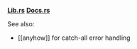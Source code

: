 **[Lib.rs](https://lib.rs/crates/thiserror)**
**[Docs.rs](https://docs.rs/thiserror)**

See also:
- [[anyhow]] for catch-all error handling